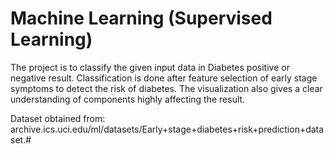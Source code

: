# Machine Learning (Supervised Learning)
The project is to classify the given input data in Diabetes positive or negative result.  Classification is done after feature selection of early stage symptoms to detect the risk of diabetes. The visualization also gives a clear understanding of components highly affecting the result.

Dataset obtained from: archive.ics.uci.edu/ml/datasets/Early+stage+diabetes+risk+prediction+dataset.#
